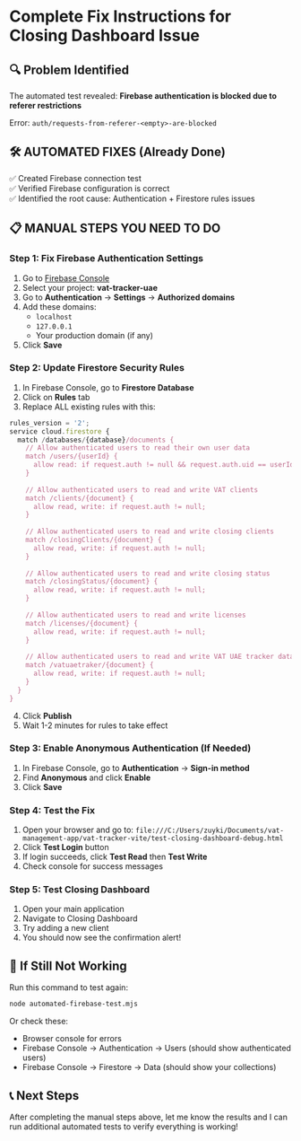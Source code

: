 # Complete Fix Instructions for Closing Dashboard Issue

## 🔍 Problem Identified
The automated test revealed: **Firebase authentication is blocked due to referer restrictions**

Error: `auth/requests-from-referer-<empty>-are-blocked`

## 🛠️ AUTOMATED FIXES (Already Done)
✅ Created Firebase connection test  
✅ Verified Firebase configuration is correct  
✅ Identified the root cause: Authentication + Firestore rules issues  

## 📋 MANUAL STEPS YOU NEED TO DO

### Step 1: Fix Firebase Authentication Settings
1. Go to [Firebase Console](https://console.firebase.google.com/)
2. Select your project: **vat-tracker-uae**
3. Go to **Authentication** → **Settings** → **Authorized domains**
4. Add these domains:
   - `localhost`
   - `127.0.0.1`
   - Your production domain (if any)
5. Click **Save**

### Step 2: Update Firestore Security Rules
1. In Firebase Console, go to **Firestore Database**
2. Click on **Rules** tab
3. Replace ALL existing rules with this:

```javascript
rules_version = '2';
service cloud.firestore {
  match /databases/{database}/documents {
    // Allow authenticated users to read their own user data
    match /users/{userId} {
      allow read: if request.auth != null && request.auth.uid == userId;
    }
    
    // Allow authenticated users to read and write VAT clients
    match /clients/{document} {
      allow read, write: if request.auth != null;
    }
    
    // Allow authenticated users to read and write closing clients
    match /closingClients/{document} {
      allow read, write: if request.auth != null;
    }
    
    // Allow authenticated users to read and write closing status
    match /closingStatus/{document} {
      allow read, write: if request.auth != null;
    }
    
    // Allow authenticated users to read and write licenses
    match /licenses/{document} {
      allow read, write: if request.auth != null;
    }
    
    // Allow authenticated users to read and write VAT UAE tracker data
    match /vatuaetraker/{document} {
      allow read, write: if request.auth != null;
    }
  }
}
```

4. Click **Publish**
5. Wait 1-2 minutes for rules to take effect

### Step 3: Enable Anonymous Authentication (If Needed)
1. In Firebase Console, go to **Authentication** → **Sign-in method**
2. Find **Anonymous** and click **Enable**
3. Click **Save**

### Step 4: Test the Fix
1. Open your browser and go to: `file:///C:/Users/zuyki/Documents/vat-management-app/vat-tracker-vite/test-closing-dashboard-debug.html`
2. Click **Test Login** button
3. If login succeeds, click **Test Read** then **Test Write**
4. Check console for success messages

### Step 5: Test Closing Dashboard
1. Open your main application
2. Navigate to Closing Dashboard
3. Try adding a new client
4. You should now see the confirmation alert!

## 🚨 If Still Not Working

Run this command to test again:
```bash
node automated-firebase-test.mjs
```

Or check these:
- Browser console for errors
- Firebase Console → Authentication → Users (should show authenticated users)
- Firebase Console → Firestore → Data (should show your collections)

## 📞 Next Steps
After completing the manual steps above, let me know the results and I can run additional automated tests to verify everything is working!